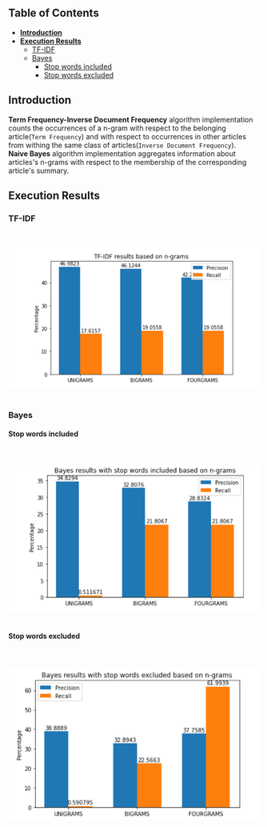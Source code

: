 ## Table of Contents

- **[Introduction](#introduction)**
- **[Execution Results](#execution_results)**
  - [TF-IDF](#tf_idf)
  - [Bayes](#bayes)
    - [Stop words included](#stop_words_included)
    - [Stop words excluded](#stop_words_excluded)

<a name="introduction"></a>

## Introduction
**Term Frequency-Inverse Document Frequency** algorithm implementation counts the occurrences of a n-gram with respect to the belonging article(`Term Frequency`) and with respect to occurrences in other articles from withing the same class of articles(`Inverse Document Frequency`).
<br>
**Naive Bayes** algorithm implementation aggregates information about articles's n-grams with respect to the membership of the corresponding article's summary.
<br>
<a name="execution_results"></a>

## Execution Results

<a name="tf_idf"></a>

### TF-IDF

<br><br>
![tf_idf.png](readme_resources/tf_idf.png)
<br><br>
<a name="bayes"></a>

### Bayes

<a name="stop_words_included"></a>

#### Stop words included

<br><br>
![bayes_stop_words_included.png](readme_resources/bayes_stop_words_included.png)
<br><br>

<a name="stop_words_excluded"></a>

#### Stop words excluded

<br><br>
![bayes_stop_words_excluded.png](readme_resources/bayes_stop_words_excluded.png)
<br><br>
